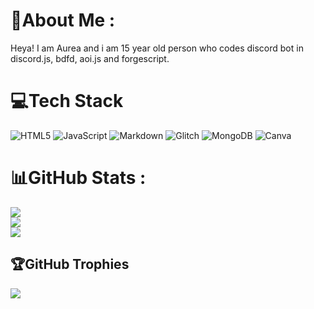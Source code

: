 # 💫About Me :
Heya! I am Aurea and i am 15 year old person who codes discord bot in discord.js, bdfd, aoi.js and forgescript.
# 💻Tech Stack
![HTML5](https://img.shields.io/badge/html5-%23E34F26.svg?style=plastic&logo=html5&logoColor=white) ![JavaScript](https://img.shields.io/badge/javascript-%23323330.svg?style=plastic&logo=javascript&logoColor=%23F7DF1E) ![Markdown](https://img.shields.io/badge/markdown-%23000000.svg?style=plastic&logo=markdown&logoColor=white) ![Glitch](https://img.shields.io/badge/glitch-%233333FF.svg?style=plastic&logo=glitch&logoColor=white) ![MongoDB](https://img.shields.io/badge/MongoDB-%234ea94b.svg?style=plastic&logo=mongodb&logoColor=white) ![Canva](https://img.shields.io/badge/Canva-%2300C4CC.svg?style=plastic&logo=Canva&logoColor=white)
# 📊GitHub Stats :
![](https://github-readme-stats.vercel.app/api?username=Aurea6&theme=radical&hide_border=false&include_all_commits=true&count_private=false)<br/>
![](https://github-readme-streak-stats.herokuapp.com/?user=Aurea6&theme=radical&hide_border=false)<br/>
![](https://github-readme-stats.vercel.app/api/top-langs/?username=Aurea6&theme=radical&hide_border=false&include_all_commits=true&count_private=false&layout=compact)

## 🏆GitHub Trophies
![](https://github-profile-trophy.vercel.app/?username=Aurea6&theme=radical&no-frame=false&no-bg=false&margin-w=4)
